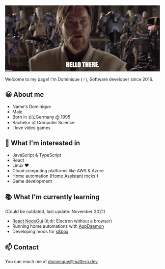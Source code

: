 ![hello-there](./hello-there.jpg)

Welcome to my page! I'm Dominique (♂️), Software developer since 2016.

## 😀 About me

- Name's Dominique
- Male
- Born in 🇩🇪Germany @ 1995
- Bachelor of Computer Science
- I love video games

## 👀 What I'm interested in

- JavaScript & TypeScript
- React
- Linux ❤
- Cloud computing platforms like AWS & Azure
- Home automation ([Home Assistant](https://www.home-assistant.io/) rocks!)
- Game development

## 📚 What I'm currently learning

(Could be outdated, last update: November 2021)

- [React NodeGui](https://github.com/nodegui/react-nodegui) (tl;dr: Electron without a browser)
- Running home automations with [AppDaemon](https://appdaemon.readthedocs.io/en/latest/)
- Developing mods for [s&box](https://sbox.facepunch.com)

## 📫 Contact

You can reach me at dominique@mattern.dev

